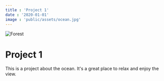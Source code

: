 ```yaml
---
title : 'Project 1'
date : '2020-01-01'
image : 'public/assets/ocean.jpg'
---
```

![Forest](/assets/ocean.jpg)

# Project 1

This is a project about the ocean. It's a great place to relax and enjoy the view. 

